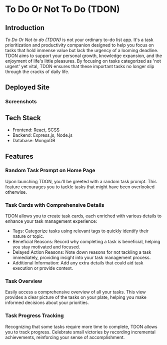 # To Do Or Not To Do (TDON)

## Introduction

_To Do Or Not to do (TDON)_ is not your ordinary to-do list app. It's a task prioritization and productivity companion designed to help you focus on tasks that hold immense value but lack the urgency of a looming deadline. TDON aims to support your personal growth, knowledge expansion, and the enjoyment of life's little pleasures. By focusing on tasks categorized as 'not urgent' yet vital, TDON ensures that these important tasks no longer slip through the cracks of daily life.

## Deployed Site

### Screenshots

## Tech Stack

- Frontend: React, SCSS
- Backend: Express.js, Node.js
- Database: MongoDB

## Features

### Random Task Prompt on Home Page

Upon launching TDON, you'll be greeted with a random task prompt. This feature encourages you to tackle tasks that might have been overlooked otherwise.

### Task Cards with Comprehensive Details

TDON allows you to create task cards, each enriched with various details to enhance your task management experience:

- Tags: Categorize tasks using relevant tags to quickly identify their nature or topic.
- Beneficial Reasons: Record why completing a task is beneficial, helping you stay motivated and focused.
- Delayed Action Reasons: Note down reasons for not tackling a task immediately, providing insight into your task management process.
- Additional Information: Add any extra details that could aid task execution or provide context.

### Task Overview

Easily access a comprehensive overview of all your tasks. This view provides a clear picture of the tasks on your plate, helping you make informed decisions about your priorities.

### Task Progress Tracking

Recognizing that some tasks require more time to complete, TDON allows you to track progress. Celebrate small victories by recording incremental achievements, reinforcing your sense of accomplishment.
